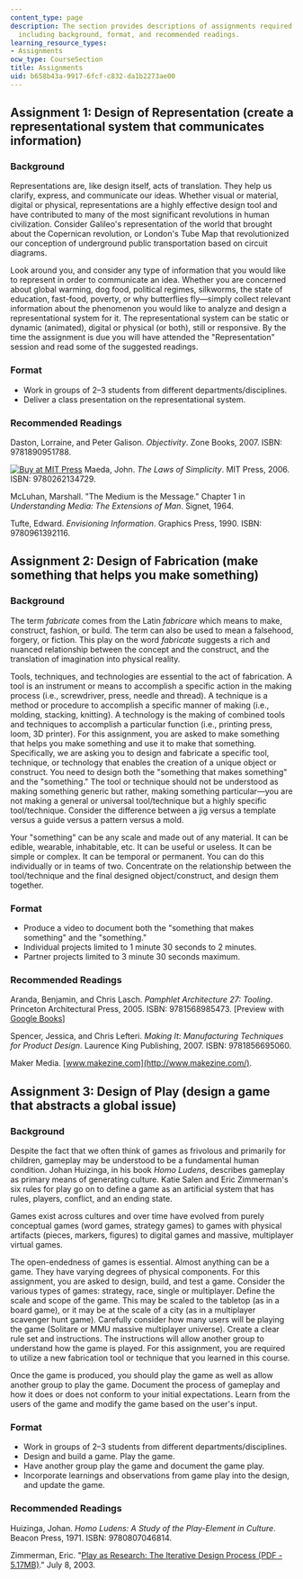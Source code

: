 ```yaml
---
content_type: page
description: The section provides descriptions of assignments required for the course,
  including background, format, and recommended readings.
learning_resource_types:
- Assignments
ocw_type: CourseSection
title: Assignments
uid: b658b43a-9917-6fcf-c832-da1b2273ae00
---
```


Assignment 1: Design of Representation (create a representational system that communicates information)
-------------------------------------------------------------------------------------------------------

### Background

Representations are, like design itself, acts of translation. They help us clarify, express, and communicate our ideas. Whether visual or material, digital or physical, representations are a highly effective design tool and have contributed to many of the most significant revolutions in human civilization. Consider Galileo's representation of the world that brought about the Copernican revolution, or London's Tube Map that revolutionized our conception of underground public transportation based on circuit diagrams.

Look around you, and consider any type of information that you would like to represent in order to communicate an idea. Whether you are concerned about global warming, dog food, political regimes, silkworms, the state of education, fast-food, poverty, or why butterflies fly—simply collect relevant information about the phenomenon you would like to analyze and design a representational system for it. The representational system can be static or dynamic (animated), digital or physical (or both), still or responsive. By the time the assignment is due you will have attended the "Representation" session and read some of the suggested readings.

### Format

*   Work in groups of 2–3 students from different departments/disciplines.
*   Deliver a class presentation on the representational system.

### Recommended Readings

Daston, Lorraine, and Peter Galison. _Objectivity_. Zone Books, 2007. ISBN: 9781890951788.

[![Buy at MIT Press](/images/mp_logo.gif)](https://mitpress.mit.edu/9780262134729) Maeda, John. _The Laws of Simplicity_. MIT Press, 2006. ISBN: 9780262134729.

McLuhan, Marshall. "The Medium is the Message." Chapter 1 in _Understanding Media: The Extensions of Man_. Signet, 1964.

Tufte, Edward. _Envisioning Information_. Graphics Press, 1990. ISBN: 9780961392116.

Assignment 2: Design of Fabrication (make something that helps you make something)
----------------------------------------------------------------------------------

### Background

The term _fabricate_ comes from the Latin _fabricare_ which means to make, construct, fashion, or build. The term can also be used to mean a falsehood, forgery, or fiction. This play on the word _fabricate_ suggests a rich and nuanced relationship between the concept and the construct, and the translation of imagination into physical reality.

Tools, techniques, and technologies are essential to the act of fabrication. A tool is an instrument or means to accomplish a specific action in the making process (i.e., screwdriver, press, needle and thread). A technique is a method or procedure to accomplish a specific manner of making (i.e., molding, stacking, knitting). A technology is the making of combined tools and techniques to accomplish a particular function (i.e., printing press, loom, 3D printer). For this assignment, you are asked to make something that helps you make something and use it to make that something. Specifically, we are asking you to design and fabricate a specific tool, technique, or technology that enables the creation of a unique object or construct. You need to design both the "something that makes something" and the "something." The tool or technique should not be understood as making something generic but rather, making something particular—you are not making a general or universal tool/technique but a highly specific tool/technique. Consider the difference between a jig versus a template versus a guide versus a pattern versus a mold.

Your "something" can be any scale and made out of any material. It can be edible, wearable, inhabitable, etc. It can be useful or useless. It can be simple or complex. It can be temporal or permanent. You can do this individually or in teams of two. Concentrate on the relationship between the tool/technique and the final designed object/construct, and design them together.

### Format

*   Produce a video to document both the "something that makes something" and the "something."
*   Individual projects limited to 1 minute 30 seconds to 2 minutes.
*   Partner projects limited to 3 minute 30 seconds maximum.

### Recommended Readings

Aranda, Benjamin, and Chris Lasch. _Pamphlet Architecture 27: Tooling_. Princeton Architectural Press, 2005. ISBN: 9781568985473. \[Preview with [Google Books](http://books.google.com/books?id=MG8xfIe55t0C&printsec=frontcover)\]

Spencer, Jessica, and Chris Lefteri. _Making It: Manufacturing Techniques for Product Design_. Laurence King Publishing, 2007. ISBN: 9781856695060.

Maker Media. [www.makezine.com](http://www.makezine.com/).

Assignment 3: Design of Play (design a game that abstracts a global issue)
--------------------------------------------------------------------------

### Background

Despite the fact that we often think of games as frivolous and primarily for children, gameplay may be understood to be a fundamental human condition. Johan Huizinga, in his book _Homo Ludens_, describes gameplay as primary means of generating culture. Katie Salen and Eric Zimmerman's six rules for play go on to define a game as an artificial system that has rules, players, conflict, and an ending state.

Games exist across cultures and over time have evolved from purely conceptual games (word games, strategy games) to games with physical artifacts (pieces, markers, figures) to digital games and massive, multiplayer virtual games.

The open-endedness of games is essential. Almost anything can be a game. They have varying degrees of physical components. For this assignment, you are asked to design, build, and test a game. Consider the various types of games: strategy, race, single or multiplayer. Define the scale and scope of the game. This may be scaled to the tabletop (as in a board game), or it may be at the scale of a city (as in a multiplayer scavenger hunt game). Carefully consider how many users will be playing the game (Solitare or MMU massive multiplayer universe). Create a clear rule set and instructions. The instructions will allow another group to understand how the game is played. For this assignment, you are required to utilize a new fabrication tool or technique that you learned in this course.

Once the game is produced, you should play the game as well as allow another group to play the game. Document the process of gameplay and how it does or does not conform to your initial expectations. Learn from the users of the game and modify the game based on the user's input.

### Format

*   Work in groups of 2–3 students from different departments/disciplines.
*   Design and build a game. Play the game.
*   Have another group play the game and document the game play.
*   Incorporate learnings and observations from game play into the design, and update the game.

### Recommended Readings

Huizinga, Johan. _Homo Ludens: A Study of the Play-Element in Culture_. Beacon Press, 1971. ISBN: 9780807046814.

Zimmerman, Eric. "[Play as Research: The Iterative Design Process (PDF - 5.17MB)](https://static1.squarespace.com/static/579b8aa26b8f5b8f49605c96/t/59921253cd39c3da5bd27a6f/1502745178453/Iterative_Design.pdf)." July 8, 2003.